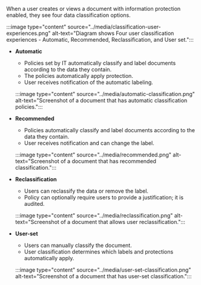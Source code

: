 When a user creates or views a document with information protection enabled, they see four data classification options.

:::image type="content" source="../media/classification-user-experiences.png" alt-text="Diagram shows Four user classification experiences - Automatic, Recommended, Reclassification, and User set.":::

- **Automatic**

  - Policies set by IT automatically classify and label documents according to the data they contain.
  - The policies automatically apply protection.
  - User receives notification of the automatic labeling.

  :::image type="content" source="../media/automatic-classification.png" alt-text="Screenshot of a document that has automatic classification policies.":::

- **Recommended**

  - Policies automatically classify and label documents according to the data they contain.
  - User receives notification and can change the label.

   :::image type="content" source="../media/recommended.png" alt-text="Screenshot of a document that has recommended classification.":::

- **Reclassification**

  - Users can reclassify the data or remove the label.
  - Policy can optionally require users to provide a justification; it is audited.

  :::image type="content" source="../media/reclassification.png" alt-text="Screenshot of a document that allows user reclassification.":::

- **User-set**

  - Users can manually classify the document.
  - User classification determines which labels and protections automatically apply.

  :::image type="content" source="../media/user-set-classification.png" alt-text="Screenshot of a document that has user-set classification.":::
